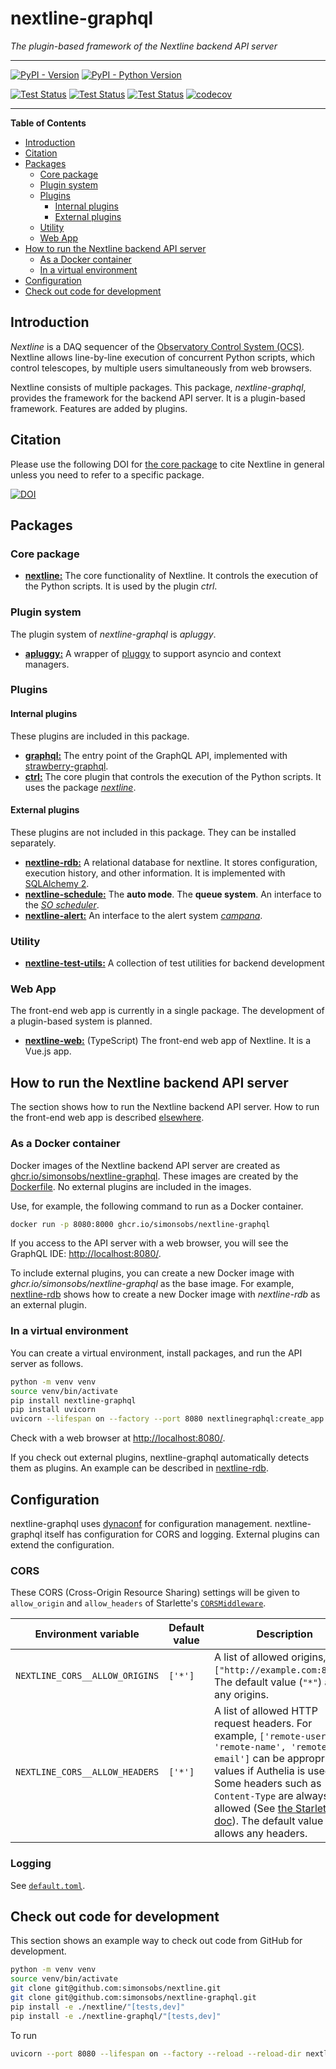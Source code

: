 # nextline-graphql

_The plugin-based framework of the Nextline backend API server_

---

[![PyPI - Version](https://img.shields.io/pypi/v/nextline-graphql.svg)](https://pypi.org/project/nextline-graphql)
[![PyPI - Python Version](https://img.shields.io/pypi/pyversions/nextline-graphql.svg)](https://pypi.org/project/nextline-graphql)

[![Test Status](https://github.com/simonsobs/nextline-graphql/actions/workflows/unit-test.yml/badge.svg)](https://github.com/simonsobs/nextline-graphql/actions/workflows/unit-test.yml)
[![Test Status](https://github.com/simonsobs/nextline-graphql/actions/workflows/unit-test-dev.yml/badge.svg)](https://github.com/simonsobs/nextline-graphql/actions/workflows/unit-test.yml)
[![Test Status](https://github.com/simonsobs/nextline-graphql/actions/workflows/type-check.yml/badge.svg)](https://github.com/simonsobs/nextline-graphql/actions/workflows/type-check.yml)
[![codecov](https://codecov.io/gh/simonsobs/nextline-graphql/branch/main/graph/badge.svg)](https://codecov.io/gh/simonsobs/nextline-graphql)

---

**Table of Contents**

- [Introduction](#introduction)
- [Citation](#citation)
- [Packages](#packages)
  - [Core package](#core-package)
  - [Plugin system](#plugin-system)
  - [Plugins](#plugins)
    - [Internal plugins](#internal-plugins)
    - [External plugins](#external-plugins)
  - [Utility](#utility)
  - [Web App](#web-app)
- [How to run the Nextline backend API server](#how-to-run-the-nextline-backend-api-server)
  - [As a Docker container](#as-a-docker-container)
  - [In a virtual environment](#in-a-virtual-environment)
- [Configuration](#configuration)
- [Check out code for development](#check-out-code-for-development)

## Introduction

_Nextline_ is a DAQ sequencer of the [Observatory Control System
(OCS)](https://github.com/simonsobs/ocs/). Nextline allows line-by-line
execution of concurrent Python scripts, which control telescopes, by multiple
users simultaneously from web browsers.

Nextline consists of multiple packages. This package, _nextline-graphql_, provides the
framework for the backend API server. It is a plugin-based framework. Features
are added by plugins.

## Citation

Please use the following DOI for [the core
package](https://github.com/simonsobs/nextline) to cite Nextline in general
unless you need to refer to a specific package.

[![DOI](https://zenodo.org/badge/DOI/10.5281/zenodo.11451619.svg)](https://doi.org/10.5281/zenodo.11451619)

## Packages

### Core package

- [**nextline:**](https://github.com/simonsobs/nextline) The core functionality
  of Nextline. It controls the execution of the Python scripts. It is used by
  the plugin _ctrl_.

### Plugin system

The plugin system of _nextline-graphql_ is _apluggy_.

- [**apluggy:**](https://github.com/simonsobs/apluggy) A wrapper of
  [pluggy](https://pluggy.readthedocs.io/) to support asyncio and context
  managers.

### Plugins

#### Internal plugins

These plugins are included in this package.

- [**graphql:**](./nextlinegraphql/plugins/graphql/) The entry point of the
  GraphQL API, implemented with [strawberry-graphql](https://strawberry.rocks/).
- [**ctrl:**](./nextlinegraphql/plugins/ctrl/) The core plugin that controls
  the execution of the Python scripts. It uses the package
  [_nextline_](https://github.com/simonsobs/nextline).

#### External plugins

These plugins are not included in this package. They can be installed separately.

- [**nextline-rdb:**](https://github.com/simonsobs/nextline-rdb) A relational database for nextline. It stores configuration, execution history, and other information. It is implemented with [SQLAlchemy 2](https://www.sqlalchemy.org/).
- [**nextline-schedule:**](https://github.com/simonsobs/nextline-schedule) The **auto mode**. The **queue system**. An interface to the [_SO scheduler_](https://github.com/simonsobs/scheduler).
- [**nextline-alert:**](https://github.com/simonsobs/nextline-alert) An interface to the alert system [_campana_](https://github.com/simonsobs/campana).

### Utility

- [**nextline-test-utils:**](https://github.com/simonsobs/nextline-test-utils)
  A collection of test utilities for backend development

### Web App

The front-end web app is currently in a single package. The development of a
plugin-based system is planned.

- [**nextline-web:**](https://github.com/simonsobs/nextline-web) (TypeScript)
  The front-end web app of Nextline. It is a Vue.js app.

## How to run the Nextline backend API server

The section shows how to run the Nextline backend API server. How to run the
front-end web app is described
[elsewhere](https://github.com/simonsobs/nextline-web).

### As a Docker container

Docker images of the Nextline backend API server are created as
[ghcr.io/simonsobs/nextline-graphql](https://github.com/simonsobs/nextline-graphql/pkgs/container/nextline-graphql).
These images are created by the
[Dockerfile](https://github.com/simonsobs/nextline-graphql/blob/main/Dockerfile).
No external plugins are included in the images.

Use, for example, the following command to run as a Docker container.

```bash
docker run -p 8080:8000 ghcr.io/simonsobs/nextline-graphql
```

If you access to the API server with a web browser, you will see the GraphQL
IDE: <http://localhost:8080/>.

To include external plugins, you can create a new Docker image with
_ghcr.io/simonsobs/nextline-graphql_ as the base image. For example,
[nextline-rdb](https://github.com/simonsobs/nextline-rdb) shows how to create a
new Docker image with _nextline-rdb_ as an external plugin.

### In a virtual environment

You can create a virtual environment, install packages, and run the API server
as follows.

```bash
python -m venv venv
source venv/bin/activate
pip install nextline-graphql
pip install uvicorn
uvicorn --lifespan on --factory --port 8080 nextlinegraphql:create_app
```

Check with a web browser at <http://localhost:8080/>.

If you check out external plugins, nextline-graphql automatically detects them
as plugins. An example can be described in
[nextline-rdb](https://github.com/simonsobs/nextline-rdb).

## Configuration

nextline-graphql uses [dynaconf](https://www.dynaconf.com/) for configuration
management. nextline-graphql itself has configuration for CORS and logging.
External plugins can extend the configuration.

### CORS

These CORS (Cross-Origin Resource Sharing) settings will be given to
`allow_origin` and `allow_headers` of Starlette's
[`CORSMiddleware`](https://www.starlette.io/middleware/#corsmiddleware).

| Environment variable           | Default value | Description                                                                                                                                                                                                                                                                                                                               |
| ------------------------------ | ------------- | ----------------------------------------------------------------------------------------------------------------------------------------------------------------------------------------------------------------------------------------------------------------------------------------------------------------------------------------- |
| `NEXTLINE_CORS__ALLOW_ORIGINS` | `['*']`       | A list of allowed origins, e.g., `["http://example.com:8080"]`. The default value (`"*"`) allows any origins.                                                                                                                                                                                                                             |
| `NEXTLINE_CORS__ALLOW_HEADERS` | `['*']`       | A list of allowed HTTP request headers. For example, `['remote-user', 'remote-name', 'remote-email']` can be appropriate values if Authelia is used. Some headers such as `Content-Type` are always allowed (See [the Starlette doc](https://www.starlette.io/middleware/#corsmiddleware)). The default value (`"*"`) allows any headers. |

### Logging

See [`default.toml`](./nextlinegraphql/config/default.toml).

## Check out code for development

This section shows an example way to check out code from GitHub for development.

```bash
python -m venv venv
source venv/bin/activate
git clone git@github.com:simonsobs/nextline.git
git clone git@github.com:simonsobs/nextline-graphql.git
pip install -e ./nextline/"[tests,dev]"
pip install -e ./nextline-graphql/"[tests,dev]"
```

To run

```bash
uvicorn --port 8080 --lifespan on --factory --reload --reload-dir nextline-graphql --reload-dir nextline nextlinegraphql:create_app
```
